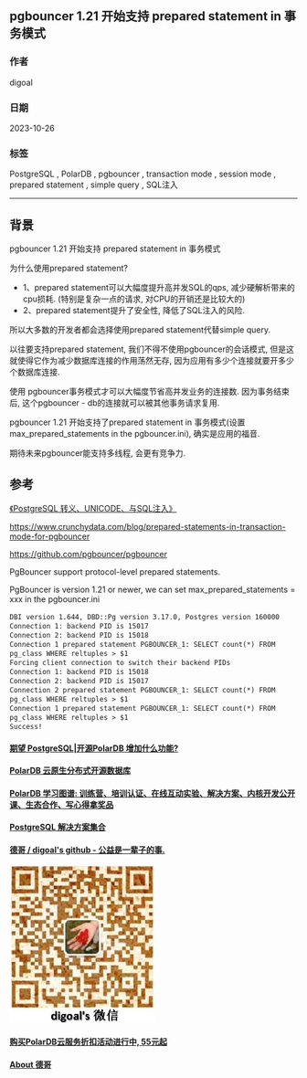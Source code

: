 ## pgbouncer 1.21 开始支持 prepared statement in 事务模式   
    
### 作者    
digoal    
    
### 日期    
2023-10-26    
    
### 标签    
PostgreSQL , PolarDB , pgbouncer , transaction mode , session mode , prepared statement , simple query , SQL注入   
    
----    
    
## 背景    
  
pgbouncer 1.21 开始支持 prepared statement in 事务模式   
  
为什么使用prepared statement?  
- 1、prepared statement可以大幅度提升高并发SQL的qps, 减少硬解析带来的cpu损耗. (特别是复杂一点的请求, 对CPU的开销还是比较大的)  
- 2、prepared statement提升了安全性, 降低了SQL注入的风险.   
  
所以大多数的开发者都会选择使用prepared statement代替simple query.  
  
以往要支持prepared statement, 我们不得不使用pgbouncer的会话模式, 但是这就使得它作为减少数据库连接的作用荡然无存, 因为应用有多少个连接就要开多少个数据库连接.  
  
使用 pgbouncer事务模式才可以大幅度节省高并发业务的连接数. 因为事务结束后, 这个pgbouncer - db的连接就可以被其他事务请求复用.    
  
pgbouncer 1.21 开始支持了prepared statement in 事务模式(设置 max_prepared_statements in the pgbouncer.ini), 确实是应用的福音.   
  
期待未来pgbouncer能支持多线程, 会更有竞争力.    
  
## 参考  
[《PostgreSQL 转义、UNICODE、与SQL注入》](../201704/20170402_01.md)    
  
https://www.crunchydata.com/blog/prepared-statements-in-transaction-mode-for-pgbouncer  
  
https://github.com/pgbouncer/pgbouncer  
  
PgBouncer support protocol-level prepared statements.  
  
PgBouncer is version 1.21 or newer, we can set max_prepared_statements = xxx in the pgbouncer.ini   
  
```  
DBI version 1.644, DBD::Pg version 3.17.0, Postgres version 160000  
Connection 1: backend PID is 15017  
Connection 2: backend PID is 15018  
Connection 1 prepared statement PGBOUNCER_1: SELECT count(*) FROM pg_class WHERE reltuples > $1  
Forcing client connection to switch their backend PIDs  
Connection 1: backend PID is 15018  
Connection 2: backend PID is 15017  
Connection 2 prepared statement PGBOUNCER_1: SELECT count(*) FROM pg_class WHERE reltuples > $1  
Connection 1 prepared statement PGBOUNCER_1: SELECT count(*) FROM pg_class WHERE reltuples > $1  
Success!  
```  
    
  
#### [期望 PostgreSQL|开源PolarDB 增加什么功能?](https://github.com/digoal/blog/issues/76 "269ac3d1c492e938c0191101c7238216")
  
  
#### [PolarDB 云原生分布式开源数据库](https://github.com/ApsaraDB "57258f76c37864c6e6d23383d05714ea")
  
  
#### [PolarDB 学习图谱: 训练营、培训认证、在线互动实验、解决方案、内核开发公开课、生态合作、写心得拿奖品](https://www.aliyun.com/database/openpolardb/activity "8642f60e04ed0c814bf9cb9677976bd4")
  
  
#### [PostgreSQL 解决方案集合](../201706/20170601_02.md "40cff096e9ed7122c512b35d8561d9c8")
  
  
#### [德哥 / digoal's github - 公益是一辈子的事.](https://github.com/digoal/blog/blob/master/README.md "22709685feb7cab07d30f30387f0a9ae")
  
  
![digoal's wechat](../pic/digoal_weixin.jpg "f7ad92eeba24523fd47a6e1a0e691b59")
  
  
#### [购买PolarDB云服务折扣活动进行中, 55元起](https://www.aliyun.com/activity/new/polardb-yunparter?userCode=bsb3t4al "e0495c413bedacabb75ff1e880be465a")
  
  
#### [About 德哥](https://github.com/digoal/blog/blob/master/me/readme.md "a37735981e7704886ffd590565582dd0")
  
